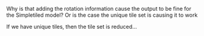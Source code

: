 Why is that adding the rotation information cause the output to be fine for the Simpletiled model? Or is the case the unique tile set is causing it to work

If we have unique tiles, then the tile set is reduced... 
